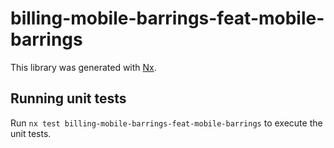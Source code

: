 # billing-mobile-barrings-feat-mobile-barrings

This library was generated with [Nx](https://nx.dev).

## Running unit tests

Run `nx test billing-mobile-barrings-feat-mobile-barrings` to execute the unit tests.
